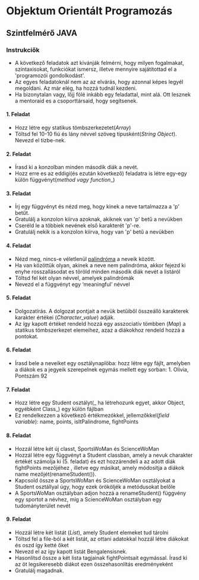 # Objektum Orientált Programozás
## Szintfelmérő JAVA

### Instrukciők

* A következő feladatok azt kívánják felmérni, hogy milyen fogalmakat, szintaxisokat, funkciókat ismersz, illetve mennyire sajátítottad el a 'programozói gondolkodást'.
* Az egyes feladatoknál nem az az elvárás, hogy azonnal képes legyél megoldani. Az már elég, ha hozzá tudnál kezdeni. 
* Ha bizonytalan vagy, lőjj fölé inkább egy feladattal, mint alá. Ott lesznek a mentoraid es a csoporttársaid, hogy segítsenek.


####    1. Feladat 	
*   Hozz létre egy statikus tömbszerkezetet(_Array_)
*   Töltsd fel 10-10 fiú és lány névvel szöveg típusként(_String Object_). Nevezd el tizbe-nek.

####    2. Feladat 	
*   Írasd ki a konzolban minden második diák a nevét.
*   Hozz erre es az eddigi(és ezután következő) feladatra is létre egy-egy külön függvényt(_method vagy function__)


####    3. Feladat 
*   Írj egy függvényt és nézd meg, hogy kinek a neve tartalmazza a 'p' betűt.
*   Gratulálj a konzolon kiírva azoknak, akiknek van 'p' betű a nevükben
*   Cseréld le a többiek nevének első karakterét 'p'-re.
*   Gratulálj nekik is a konzolon kiírva, hogy van 'p' betű a nevükben
 

####    4. Feladat 
*   Nézd meg, nincs-e véletlenül [palindróma](https://hu.wikipedia.org/wiki/Palindrom) a neveik között. 
*   Ha van közöttük olyan, akinek a neve nem palindróma, akkor fejezd ki enyhe rosszallásodat es töröld minden második diák nevét a listáról
*   Töltsd fel két olyan névvel, amelyek palindrómák
*   Nevezd el a függvényt egy ‘meaningful’ névvel


####    5. Feladat 
*   Dolgozatírás. A dolgozat pontjait a nevük betűiből összeálló karakterek karakter értékei (_Character_value_) adják. 
*   Az így kapott értéket rendeld hozzá egy asszociatív tömbben (_Map_) a statikus tömbszerkezet elemeihez, azaz a diákokhoz rendeld hozzá a pontokat.


####    6. Feladat  
*   Írasd bele a neveiket egy osztálynaplöba: hozz létre egy fájlt, amelyben a diákok es a jegyeik szerepelnek egymás mellett egy sorban: 1. Olivia, Pontszám 92


####    7. Feladat  
*   Hozz létre egy Student osztályt(_ ha létrehozunk egyet, akkor Object, egyébként Class_)  egy külön fájlban
*   Ez rendelkezzen a következő értékmezókkel, jellemzőkkel(_field variable_): name, points, isItPalindrome, fightPoints

####    8. Feladat 
*   Hozzál létre két új classt, SportsWoMan és ScienceWoMan
*   Hozzál létre egy függvényt a Student classban, amely a nevuk charakter értékét számolja ki (5. feladat) és ezt hozzárendeli a az adott diák fightPoints mezőjéhez , illetve egy másikat, amely módosítja a diákok name mezőjét(renameStudent()).
*   Kapcsold össze a SportsWoMan és ScienceWoMan osztályokat a Student osztállyal úgy, hogy ezek örököljék a metódusokat belőle
*   A SportsWoMan osztályban adjon hozzá a renameStudent() függvény egy sportot a névhez, míg a ScienceWoMan osztályban egy tudományterület nevét

####    9. Feladat 
*   Hozzál létre két listát (_List_), amely Student elemeket tud tárolni
*   Töltsd fel a file-ból a két listát, az ottani adatokkal hozzál létre diákokat és oszd így ketté őket
*   Nevezd el az így kapott listát Bengalensisnek. 
*   Hasonlítsd össze a két lista tagjainak fightPointsait egymással. Írasd ki az öt legsikeresebb diákot ezen összehasonlítás eredményeként
*   Gratulálj magadnak.

